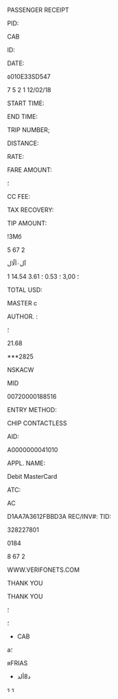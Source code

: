 PASSENGER  RECEIPT

PID:

CAB

ID:

DATE:

٥010E33SD547

7  5  2  1
12/02/18

START  TIME:

END  TIME:

TRIP  NUMBER;

DISTANCE:

RATE:

FARE  AMOUNT:

؛

CC  FEE:

TAX  RECOVERY:

TIP  AMOUNT:

!ЗМб

5  67 2

آل٠ألًال

1
14.54
؛
3,00
؛
0.53
؛
3.61

TOTAL  USD:

MASTER  c

AUTHOR. :

؛

21.68

***2825

NSKACW

MID

00720000188516

ENTRY  METHOD:

CHIP  CONTACTLESS

AID:

Α0000000041010

APPL.  NAME:

Debit  MasterCard

АТС:

AC

D1AA7A3612FBBD3A
REC/INV#:
TID:

328227801

0184

8  67 2

WWW.VERIFONETS.COM

THANK  YOU

THANK  YOU

؛

؛

- CAB

а؛

яFRIAS

- د8ألد

ร
ร
